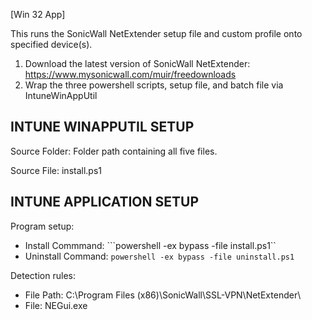 [Win 32 App]

This runs the SonicWall NetExtender setup file and custom profile onto specified device(s).  
1. Download the latest version of SonicWall NetExtender: https://www.mysonicwall.com/muir/freedownloads
2. Wrap the three powershell scripts, setup file, and batch file via IntuneWinAppUtil

**INTUNE WINAPPUTIL SETUP**
---------------------
Source Folder: Folder path containing all five files. 

Source File: install.ps1

**INTUNE APPLICATION SETUP**
----------------------------
Program setup:
- Install Commmand: ```powershell -ex bypass -file install.ps1``
- Uninstall Command: ```powershell -ex bypass -file uninstall.ps1```

Detection rules:
- File Path: C:\Program Files (x86)\SonicWall\SSL-VPN\NetExtender\
- File: NEGui.exe